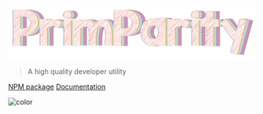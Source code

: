 ![logo](_media/logo.png)


> A high quality developer utility

[NPM package](https://www.npmjs.com/package/primparity)
[Documentation](page/introduction.md)

![color](#1B1C1D)